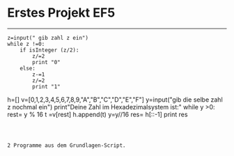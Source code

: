 # Erstes Projekt EF5

---
```
z=input(" gib zahl z ein")
while z !=0:
    if isInteger (z/2):
        z/=2
        print "0"
    else:
        z-=1
        z/=2
        print "1"
```

h=[]
v=[0,1,2,3,4,5,6,7,8,9,"A","B","C","D","E","F"]
y=input("gib die selbe zahl z nochmal ein")
print"Deine Zahl im Hexadezimalsystem ist:"
while y >0:
	rest= y % 16
	t =v[rest]
	h.append(t)
	y=y//16
res= h[::-1]
print res
```



2 Programme aus dem Grundlagen-Script.